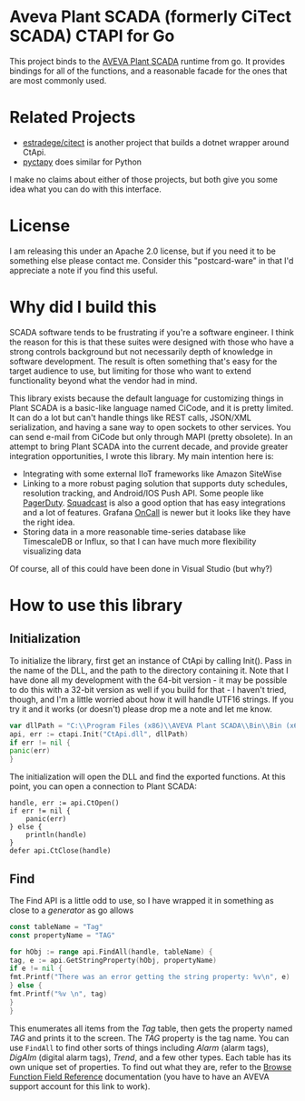# Aveva Plant SCADA (formerly CiTect SCADA) CTAPI for Go

This project binds to the
[AVEVA Plant SCADA](https://www.aveva.com/en/products/plant-scada/)
runtime from go. It provides bindings
for all of the functions, and a reasonable facade
for the ones that are most commonly used.

# Related Projects

* [estradege/citect](https://github.com/estradege/citect/wiki/Citect.CtApi-Examples)
  is another project that builds a dotnet wrapper around CtApi.
* [pyctapy](https://github.com/gaynertechnical/pyctapi) does similar for Python

I make no claims about either of those projects, but both give you some
idea what you can do with this interface.

# License

I am releasing this under an Apache 2.0 license, but if you need it to
be something else please contact me. Consider this "postcard-ware" in
that I'd appreciate a note if you find this useful.

# Why did I build this

SCADA software tends to be frustrating if you're a software engineer.
I think the reason for this is that these suites were designed with
those who have a strong controls background but not necessarily depth
of knowledge in software development.  The result is often something
that's easy for the target audience to use, but limiting for those
who want to extend functionality beyond what the vendor had in mind.

This library exists because the default language for customizing
things in Plant SCADA is a basic-like language named CiCode, and it
is pretty limited. It can do a lot but can't handle things like
REST calls, JSON/XML serialization, and having a sane way to open sockets
to other services. You can send e-mail from CiCode but only through
MAPI (pretty obsolete). In an attempt to bring Plant SCADA into the
current decade, and provide greater integration opportunities, I wrote
this library. My main intention here is:

* Integrating with some external IIoT frameworks like Amazon SiteWise
* Linking to a more robust paging solution that supports duty schedules,
  resolution tracking, and Android/IOS Push API. Some people like
  [PagerDuty](https://www.pagerduty.com).  [Squadcast](https://www.squadcast.com/)
  is also a good option that has easy integrations and a lot of features.
  Grafana [OnCall](https://grafana.com/products/cloud/oncall) is newer but
  it looks like they have the right idea.
* Storing data in a more reasonable time-series database like
  TimescaleDB or Influx, so that I can have much more flexibility
  visualizing data


Of course, all of this could have been done in Visual Studio (but why?)

# How to use this library

## Initialization

To initialize the library, first get an instance of CtApi
by calling Init(). Pass in the name of the DLL, and the
path to the directory containing it. Note that I have done
all my development with the 64-bit version - it may be
possible to do this with a 32-bit version as well if you
build for that - I haven't tried, though, and I'm a little
worried about how it will handle UTF16 strings. If you try
it and it works (or doesn't) please drop me a note and let me know.

```go
var dllPath = "C:\\Program Files (x86)\\AVEVA Plant SCADA\\Bin\\Bin (x64)"
api, err := ctapi.Init("CtApi.dll", dllPath)
if err != nil {
panic(err)
}
```

The initialization will open the DLL and find the exported
functions. At this point, you can open a connection to
Plant SCADA:

```
handle, err := api.CtOpen()
if err != nil {
    panic(err)
} else {
    println(handle)
}
defer api.CtClose(handle)
```

## Find

The Find API is a little odd to use, so I have wrapped it in
something as close to a _generator_ as go allows

```go
const tableName = "Tag"
const propertyName = "TAG"

for hObj := range api.FindAll(handle, tableName) {
tag, e := api.GetStringProperty(hObj, propertyName)
if e != nil {
fmt.Printf("There was an error getting the string property: %v\n", e)
} else {
fmt.Printf("%v \n", tag)
}
}

```

This enumerates all items from the _Tag_ table, then gets the property named *TAG* and
prints it to the screen. The *TAG* property is the tag name. You can use `FindAll` to
find other sorts of things including _Alarm_ (alarm tags), _DigAlm_ (digital alarm tags),
_Trend_, and a few other types. Each table has its own unique set of properties. To
find out what they are, refer to
the [Browse Function Field Reference](https://gcsresource.aveva.com/plantscada/WebHelp/plantscada2023/Content/Cicode/Browse_Function_Field_Reference.html)
documentation (you have to have an AVEVA support account for this link to work).


